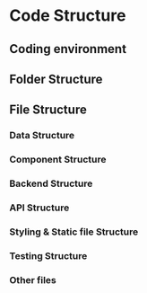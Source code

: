 # Code Structure

## Coding environment

## Folder Structure

## File Structure

### Data Structure

### Component Structure

### Backend Structure

### API Structure

### Styling & Static file Structure

### Testing Structure

### Other files
